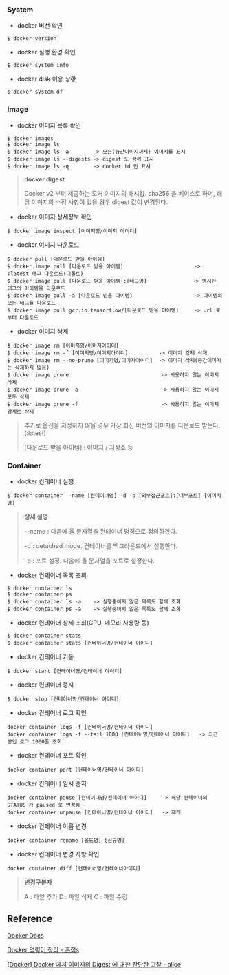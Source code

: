 
### System

- docker 버전 확인

```
$ docker version
```

- docker 실행 환경 확인

```
$ docker system info
```

- docker disk 이용 상황

```
$ docker system df
```

### Image

- docker 이미지 목록 확인

```
$ docker images
$ docker image ls
$ docker image ls -a        -> 모든(중간이미지까지) 이미지를 표시
$ docker image ls --digests -> digest 도 함께 표시
$ docker image ls -q        -> docker id 만 표시 
```

> **docker digest**
> 
> Docker v2 부터 제공하는 도커 이미지의 해시값. sha256 을 베이스로 하며, 해당 이미지의 수정 사항이 있을 경우
> digest 값이 변경된다. 

- docker 이미지 상세정보 확인

```
$ docker image inspect [이미지명/이미지 아이디]
```

- docker 이미지 다운로드

```
$ docker pull [다운로드 받을 아이템]
$ docker image pull [다운로드 받을 아이템]                       -> :latest 태그 다운로드(디폴트)
$ docker image pull [다운로드 받을 아이템]:[태그명]               -> 명시한 태그의 아이템을 다운로드
$ docker image pull -a [다운로드 받을 아이템]                    -> 아이템의 모든 태그를 다운로드
$ docker image pull gcr.io.tensorflow/[다운로드 받을 아이템]     -> url 로부터 다운로드
```

- docker 이미지 삭제

```
$ docker image rm [이미지명/이미지아이디]
$ docker image rm -f [이미지명/이미지아이디]          -> 이미지 강제 삭제
$ docker image rm --no-prune [이미지명/이미지아이디]  -> 이미지 삭제(중간이미지는 삭제하지 않음)
$ docker image prune                              -> 사용하지 않는 이미지 삭제
$ docker image prune -a                           -> 사용하지 않는 이미지 모두 삭제
$ docker image prune -f                           -> 사용하지 않는 이미지 강제로 삭제
```


> 추가로 옵션을 지정하지 않을 경우 가장 최신 버전의 이미지를 다운로드 받는다. (:latest)
> 
> [다운로드 받을 아이템] : 이미지 / 저장소 등

### Container

- docker 컨테이너 실행

```
$ docker container --name [컨테이너명] -d -p [외부접근포트]:[내부포트] [이미지명]
```

> **상세 설명** 
> 
> --name : 다음에 올 문자열을 컨테이너 명칭으로 정의하겠다.
> 
> -d : detached mode. 컨테이너를 백그라운드에서 실행한다.
> 
> -p : 포트 설정. 다음에 올 문자열을 포트로 설정한다.

- docker 컨테이너 목록 조회

```
$ docker container ls
$ docker container ps
$ docker container ls -a    -> 실행중이지 않은 목록도 함께 조회
$ docker container ps -a    -> 실행중이지 않은 목록도 함께 조회
```

- docker 컨테이너 상세 조회(CPU, 메모리 사용량 등)

```
$ docker container stats
$ docker container stats [컨테이너명/컨테이너 아이디]
```

- docker 컨테이너 기동

```
$ docker start [컨테이너명/컨테이너 아이디]
```

- docker 컨테이너 중지

```
$ docker stop [컨테이너명/컨테이너 아이디]
```

- docker 컨테이너 로그 확인

```
docker container logs -f [컨테이너명/컨테이너 아이디]
docker container logs -f --tail 1000 [컨테이너명/컨테이너 아이디]   -> 최근 쌓인 로그 1000줄 조회
```

- docker 컨테이너 포트 확인

```
docker container port [컨테이너명/컨테이너 아이디]
```

- docker 컨테이너 일시 중지

```
docker container pause [컨테이너명/컨테이너 아이디]     -> 해당 컨테이너의 STATUS 가 paused 로 변경됨
docker container unpause [컨테이너명/컨테이너 아이디]   -> 재개
```

- docker 컨테이너 이름 변경

```
docker container rename [올드명] [신규명]
```

- docker 컨테이너 변경 사항 확인

```
docker container diff [컨테이너명/컨테이너아이디]
```

> **변경구분자**
> 
> A : 파일 추가
> D : 파일 삭제
> C : 파일 수정

## Reference

[Docker Docs](https://docs.docker.com/engine/reference)

[Docker 명령어 정리 - 흔적s](https://iamreo.tistory.com/entry/Docker-%EB%AA%85%EB%A0%B9%EC%96%B4-%EC%A0%95%EB%A6%AC)

[[Docker] Docker 에서 이미지의 Digest 에 대한 간단한 고찰 - alice](https://blog.naver.com/alice_k106/221149596996)